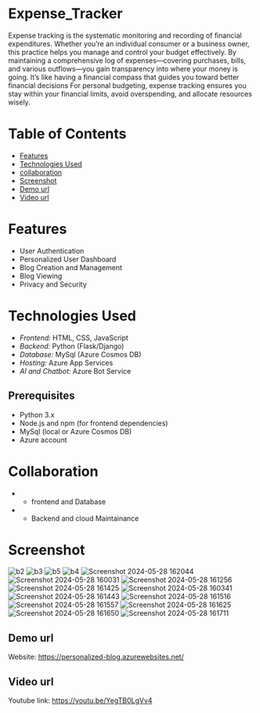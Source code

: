 # Expense_Tracker
Expense tracking is the systematic monitoring and recording of financial expenditures. Whether you’re an individual consumer or a business owner, this practice helps you manage and control your budget effectively.
By maintaining a comprehensive log of expenses—covering purchases, bills, and various outflows—you gain transparency into where your money is going. It’s like having a financial compass that guides you toward better financial decisions For personal budgeting, expense tracking ensures you stay within your financial limits, avoid overspending, and allocate resources wisely.

# Table of Contents

* [Features](#features)
* [Technologies Used](#technologies-used)
* [collaboration](#collaboration)
* [Screenshot](#screenshot)
* [Demo url](#demo-url)
* [Video url](#video-url)


# Features
- User Authentication
- Personalized User Dashboard
- Blog Creation and Management
- Blog Viewing
- Privacy and Security

# Technologies Used
* *Frontend:* HTML, CSS, JavaScript
* *Backend:* Python (Flask/Django)
* *Database:* MySql (Azure Cosmos DB)
* *Hosting:* Azure App Services
* *AI and Chatbot:* Azure Bot Service

## Prerequisites
* Python 3.x
* Node.js and npm (for frontend dependencies)
* MySql (local or Azure Cosmos DB)
* Azure account

# Collaboration
* - frontend and Database
* - Backend and cloud Maintainance

# Screenshot
![b2](https://github.com/saranyagajendran/Personalised-blog/assets/149940778/cc4f67ba-a5ca-41f3-82d5-77def59697fa)
![b3](https://github.com/saranyagajendran/Personalised-blog/assets/149940778/c1bf4b75-621b-4931-ac2c-1fb908599280)
![b5](https://github.com/saranyagajendran/Personalised-blog/assets/149940778/32766c68-4acb-4502-abde-fc952873e9f1)
![b4](https://github.com/saranyagajendran/Personalised-blog/assets/149940778/317452d4-1351-4118-9233-67ad5498f968)
![Screenshot 2024-05-28 162044](https://github.com/saranyagajendran/Personalised-blog/assets/149940778/bb8b9005-e508-4274-95d3-e2980a140797)
![Screenshot 2024-05-28 160031](https://github.com/saranyagajendran/Personalised-blog/assets/149940778/fa1daa56-40b1-4743-b1a8-582a38fb549a)
![Screenshot 2024-05-28 161256](https://github.com/saranyagajendran/Personalised-blog/assets/149940778/c099868a-1eea-446e-b198-67a79207c1bc)
![Screenshot 2024-05-28 161425](https://github.com/saranyagajendran/Personalised-blog/assets/149940778/d40710cf-bf48-49df-a73a-2de4a8dc773a)
![Screenshot 2024-05-28 160341](https://github.com/saranyagajendran/Personalised-blog/assets/149940778/ae7d49ec-e383-4738-8b91-d2b71eab2481)
![Screenshot 2024-05-28 161443](https://github.com/saranyagajendran/Personalised-blog/assets/149940778/4a17a3dd-0e0f-4887-aa66-cb8e897252b3)
![Screenshot 2024-05-28 161516](https://github.com/saranyagajendran/Personalised-blog/assets/149940778/420b3d2f-b5c6-4e55-83b3-2da2d57e3334)
![Screenshot 2024-05-28 161557](https://github.com/saranyagajendran/Personalised-blog/assets/149940778/9e86dd26-1657-4189-954c-58fc81b95a5b)
![Screenshot 2024-05-28 161625](https://github.com/saranyagajendran/Personalised-blog/assets/149940778/90a82235-0787-4842-8055-b8ff574f6add)
![Screenshot 2024-05-28 161650](https://github.com/saranyagajendran/Personalised-blog/assets/149940778/85850b2c-8b31-4da0-bd71-45d703c4e419)
![Screenshot 2024-05-28 161711](https://github.com/saranyagajendran/Personalised-blog/assets/149940778/7369dac4-6882-4b67-8245-812d9181ce01)

## Demo url
Website: https://personalized-blog.azurewebsites.net/

## Video url
Youtube link: https://youtu.be/YegTB0LgVv4
